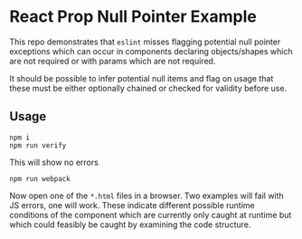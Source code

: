 # React Prop Null Pointer Example

This repo demonstrates that `eslint` misses flagging potential null pointer exceptions which can occur in components declaring objects/shapes which are not required or with params which are not required.

It should be possible to infer potential null items and flag on usage that these must be either optionally chained or checked for validity before use.

## Usage

```
npm i
npm run verify
```

This will show no errors

```
npm run webpack
```

Now open one of the `*.html` files in a browser. Two examples will fail with JS errors, one will work. These indicate different possible runtime conditions of the component which are currently only caught at runtime but which could feasibly be caught by examining the code structure.
